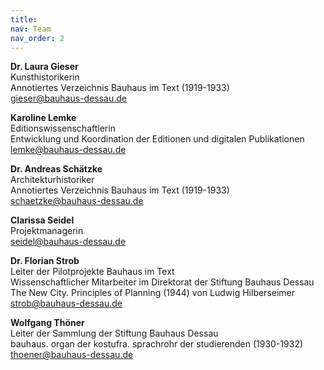 ```yaml
---
title:
nav: Team
nav_order: 2
---
```



**Dr. Laura Gieser**  
Kunsthistorikerin  
Annotiertes Verzeichnis Bauhaus im Text (1919-1933)  
gieser@bauhaus-dessau.de

**Karoline Lemke**  
Editionswissenschaftlerin  
Entwicklung und Koordination der Editionen und digitalen Publikationen  
lemke@bauhaus-dessau.de


**Dr. Andreas Schätzke**  
Architekturhistoriker  
Annotiertes Verzeichnis Bauhaus im Text (1919-1933)  
schaetzke@bauhaus-dessau.de


**Clarissa Seidel**  
Projektmanagerin  
seidel@bauhaus-dessau.de


**Dr. Florian Strob**  
Leiter der Pilotprojekte Bauhaus im Text  
Wissenschaftlicher Mitarbeiter im Direktorat der Stiftung Bauhaus Dessau  
The New City. Principles of Planning (1944) von Ludwig Hilberseimer  
strob@bauhaus-dessau.de


**Wolfgang Thöner**  
Leiter der Sammlung der Stiftung Bauhaus Dessau  
bauhaus. organ der kostufra. sprachrohr der studierenden (1930-1932)  
thoener@bauhaus-dessau.de
